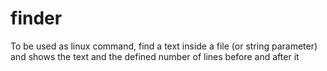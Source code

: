 # finder
To be used as linux command, find a text inside a file (or string parameter) and shows the text and the defined number of lines before and after it
